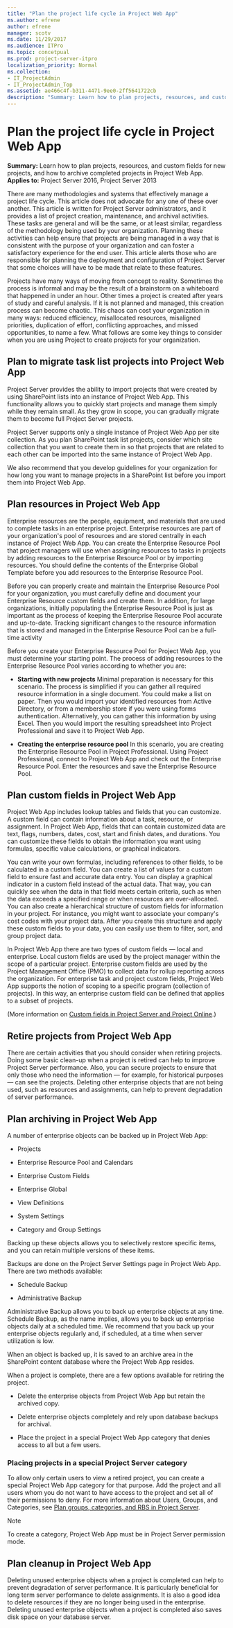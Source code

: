 ```yaml
---
title: "Plan the project life cycle in Project Web App"
ms.author: efrene
author: efrene
manager: scotv
ms.date: 11/29/2017
ms.audience: ITPro
ms.topic: concetpual
ms.prod: project-server-itpro
localization_priority: Normal
ms.collection:
- IT_ProjectAdmin
- IT_ProjectAdmin_Top
ms.assetid: ae466c4f-b311-4471-9ee0-2ff5641722cb
description: "Summary: Learn how to plan projects, resources, and custom fields for new projects, and how to archive completed projects in Project Web App."
---
```


# Plan the project life cycle in Project Web App
 
 **Summary:** Learn how to plan projects, resources, and custom fields for new projects, and how to archive completed projects in Project Web App.<br/>
**Applies to:** Project Server 2016, Project Server 2013
  
There are many methodologies and systems that effectively manage a project life cycle. This article does not advocate for any one of these over another. This article is written for Project Server administrators, and it provides a list of project creation, maintenance, and archival activities. These tasks are general and will be the same, or at least similar, regardless of the methodology being used by your organization. Planning these activities can help ensure that projects are being managed in a way that is consistent with the purpose of your organization and can foster a satisfactory experience for the end user. This article alerts those who are responsible for planning the deployment and configuration of Project Server that some choices will have to be made that relate to these features.
  
Projects have many ways of moving from concept to reality. Sometimes the process is informal and may be the result of a brainstorm on a whiteboard that happened in under an hour. Other times a project is created after years of study and careful analysis. If it is not planned and managed, this creation process can become chaotic. This chaos can cost your organization in many ways: reduced efficiency, misallocated resources, misaligned priorities, duplication of effort, conflicting approaches, and missed opportunities, to name a few. What follows are some key things to consider when you are using Project to create projects for your organization.
  
## Plan to migrate task list projects into Project Web App

Project Server provides the ability to import projects that were created by using SharePoint lists into an instance of Project Web App. This functionality allows you to quickly start projects and manage them simply while they remain small. As they grow in scope, you can gradually migrate them to become full Project Server projects.
  
Project Server supports only a single instance of Project Web App per site collection. As you plan SharePoint task list projects, consider which site collection that you want to create them in so that projects that are related to each other can be imported into the same instance of Project Web App.
  
We also recommend that you develop guidelines for your organization for how long you want to manage projects in a SharePoint list before you import them into Project Web App.
  
## Plan resources in Project Web App

Enterprise resources are the people, equipment, and materials that are used to complete tasks in an enterprise project. Enterprise resources are part of your organization's pool of resources and are stored centrally in each instance of Project Web App. You can create the Enterprise Resource Pool that project managers will use when assigning resources to tasks in projects by adding resources to the Enterprise Resource Pool or by importing resources. You should define the contents of the Enterprise Global Template before you add resources to the Enterprise Resource Pool.
  
Before you can properly create and maintain the Enterprise Resource Pool for your organization, you must carefully define and document your Enterprise Resource custom fields and create them. In addition, for large organizations, initially populating the Enterprise Resource Pool is just as important as the process of keeping the Enterprise Resource Pool accurate and up-to-date. Tracking significant changes to the resource information that is stored and managed in the Enterprise Resource Pool can be a full-time activity
  
Before you create your Enterprise Resource Pool for Project Web App, you must determine your starting point. The process of adding resources to the Enterprise Resource Pool varies according to whether you are:
  
- **Starting with new projects** Minimal preparation is necessary for this scenario. The process is simplified if you can gather all required resource information in a single document. You could make a list on paper. Then you would import your identified resources from Active Directory, or from a membership store if you were using forms authentication. Alternatively, you can gather this information by using Excel. Then you would import the resulting spreadsheet into Project Professional and save it to Project Web App.
    
- **Creating the enterprise resource pool** In this scenario, you are creating the Enterprise Resource Pool in Project Professional. Using Project Professional, connect to Project Web App and check out the Enterprise Resource Pool. Enter the resources and save the Enterprise Resource Pool.
    
## Plan custom fields in Project Web App

Project Web App includes lookup tables and fields that you can customize. A custom field can contain information about a task, resource, or assignment. In Project Web App, fields that can contain customized data are text, flags, numbers, dates, cost, start and finish dates, and durations. You can customize these fields to obtain the information you want using formulas, specific value calculations, or graphical indicators.
  
You can write your own formulas, including references to other fields, to be calculated in a custom field. You can create a list of values for a custom field to ensure fast and accurate data entry. You can display a graphical indicator in a custom field instead of the actual data. That way, you can quickly see when the data in that field meets certain criteria, such as when the data exceeds a specified range or when resources are over-allocated. You can also create a hierarchical structure of custom fields for information in your project. For instance, you might want to associate your company's cost codes with your project data. After you create this structure and apply these custom fields to your data, you can easily use them to filter, sort, and group project data.
  
In Project Web App there are two types of custom fields — local and enterprise. Local custom fields are used by the project manager within the scope of a particular project. Enterprise custom fields are used by the Project Management Office (PMO) to collect data for rollup reporting across the organization. For enterprise task and project custom fields, Project Web App supports the notion of scoping to a specific program (collection of projects). In this way, an enterprise custom field can be defined that applies to a subset of projects.
  
(More information on [Custom fields in Project Server and Project Online](planning-project-server-and-project-online-for-technical-decision-makers.md#CustomFields).)
  
## Retire projects from Project Web App

There are certain activities that you should consider when retiring projects. Doing some basic clean-up when a project is retired can help to improve Project Server performance. Also, you can secure projects to ensure that only those who need the information — for example, for historical purposes — can see the projects. Deleting other enterprise objects that are not being used, such as resources and assignments, can help to prevent degradation of server performance. 
  
## Plan archiving in Project Web App

A number of enterprise objects can be backed up in Project Web App:
  
- Projects
    
- Enterprise Resource Pool and Calendars
    
- Enterprise Custom Fields
    
- Enterprise Global
    
- View Definitions
    
- System Settings
    
- Category and Group Settings
    
Backing up these objects allows you to selectively restore specific items, and you can retain multiple versions of these items.
  
Backups are done on the Project Server Settings page in Project Web App. There are two methods available:
  
- Schedule Backup
    
- Administrative Backup
    
Administrative Backup allows you to back up enterprise objects at any time. Schedule Backup, as the name implies, allows you to back up enterprise objects daily at a scheduled time. We recommend that you back up your enterprise objects regularly and, if scheduled, at a time when server utilization is low.
  
When an object is backed up, it is saved to an archive area in the SharePoint content database where the Project Web App resides.
  
When a project is complete, there are a few options available for retiring the project.
  
- Delete the enterprise objects from Project Web App but retain the archived copy.
    
- Delete enterprise objects completely and rely upon database backups for archival.
    
- Place the project in a special Project Web App category that denies access to all but a few users.
    
### Placing projects in a special Project Server category

To allow only certain users to view a retired project, you can create a special Project Web App category for that purpose. Add the project and all users whom you do not want to have access to the project and set all of their permissions to deny. For more information about Users, Groups, and Categories, see [Plan groups, categories, and RBS in Project Server](plan-groups-categories-and-rbs-in-project-server.md).
  
> [!NOTE]
> To create a category, Project Web App must be in Project Server permission mode. 
  
## Plan cleanup in Project Web App

Deleting unused enterprise objects when a project is completed can help to prevent degradation of server performance. It is particularly beneficial for long term server performance to delete assignments. It is also a good idea to delete resources if they are no longer being used in the enterprise. Deleting unused enterprise objects when a project is completed also saves disk space on your database server.
  

